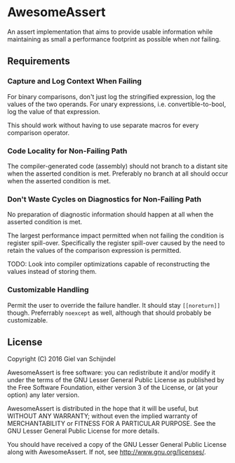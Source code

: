 # AwesomeAssert

An assert implementation that aims to provide usable information while maintaining as small a performance footprint as possible when _not_ failing.

## Requirements

### Capture and Log Context When Failing

For binary comparisons, don't just log the stringified expression, log the values of the two operands.
For unary expressions, i.e. convertible-to-bool, log the value of that expression.

This should work without having to use separate macros for every comparison operator.

### Code Locality for Non-Failing Path

The compiler-generated code (assembly) should not branch to a distant site when the asserted condition is met.
Preferably no branch at all should occur when the asserted condition is met.

### Don't Waste Cycles on Diagnostics for Non-Failing Path

No preparation of diagnostic information should happen at all when the asserted condition is met.

The largest performance impact permitted when not failing the condition is register spill-over.
Specifically the register spill-over caused by the need to retain the values of the comparison expression is permitted.

TODO: Look into compiler optimizations capable of reconstructing the values instead of storing them.

### Customizable Handling

Permit the user to override the failure handler.
It should stay `[[noreturn]]` though.
Preferrably `noexcept` as well, although that should probably be customizable.

## License

Copyright (C) 2016 Giel van Schijndel

AwesomeAssert is free software: you can redistribute it and/or
modify it under the terms of the GNU Lesser General Public License
as published by the Free Software Foundation, either version 3 of
the License, or (at your option) any later version.

AwesomeAssert is distributed in the hope that it will be useful,
but WITHOUT ANY WARRANTY; without even the implied warranty of
MERCHANTABILITY or FITNESS FOR A PARTICULAR PURPOSE.  See the
GNU Lesser General Public License for more details.

You should have received a copy of the
GNU Lesser General Public License along with AwesomeAssert.
If not, see <http://www.gnu.org/licenses/>.
